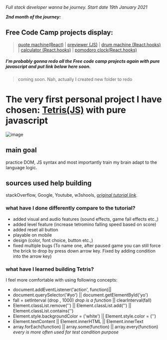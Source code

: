 *_Full stack developer wanna be journey. Start date 19th January 2021_*

***2nd month of the journey:***

## Free Code Camp projects display:

  >[quote machine(React)](https://a331998513.github.io/practice/docs/quote_machine/)  |
  >[previewer (JS)](https://a331998513.github.io/practice/docs/previewer/)  |
  >[drum machine (React.hooks)](https://a331998513.github.io/practice/docs/drum_machine/)  |
  >[calculator (React.hooks)](https://a331998513.github.io/practice/docs/calculator/)  |
  >[pomodoro clock(React.hooks)](https://a331998513.github.io/practice/docs/clock/)


##### I'm probably gonna redo all the Free code camp projects again with pure javascript and put link below here soon.

>coming soon. Nah, actually I created new folder to redo

# The very first personal project I have chosen:      [Tetris(JS)](https://a331998513.github.io/practice/docs/Tetris/) with pure javascript
![image](https://user-images.githubusercontent.com/78078898/111630014-31aa1e80-87f2-11eb-89f0-f2f015d0bb7b.png)


## main goal

practice DOM, JS syntax and most importantly train my brain adapt to the language logic.

## sources used help building
stackOverflow, Google, Youtube, w3shools, *[original tutorial link](https://www.youtube.com/watch?v=w1JJfK09ujQ&t=4610s)*.

### what have I done differently compare to the tutorial?
- added visual and audio features (sound effects, game fail effects etc.,)
- added level feature (increase tetromino falling speed based on score)
- added reset all button
- playable on mobile
- design (color, font choice, button etc.,)
- fixed multiple bugs (To name one, after paused game you can still force the brick to drop by press down arrow key. Fixed by adding condition into the arrow key)

### what have I learned building Tetris?

I feel more comfortable with using following concepts:

- document.addEventListener('action', function)||
- document.querySelector('#yo') || document.getElementById('yo')
- fall = setInterval (drop , 1000) _drop is a function_ || clearInterval(fall)  
- Element.classList.remove('') || Element.classList.add('') || Element.classList.contains('')
- Element.style.backgroundColor = ('white') || Element.style.color = ('')
- Element.textContent || Element.innerHTML || Element.innerText
- array.forEach(function) || array.some(function) || array.every(function) _every is more often used for test condition purpose_
